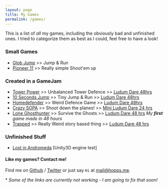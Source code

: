 ```yaml
---
layout: page
title: My Games
permalink: /games/
---
```


This is a list of *all* my games, including the obviously bad and unfinished ones. I tried to categorize them as best as I could, feel free to have a look!


### Small Games

* [Glob Jump][glob] >> Jump & Run
* [Pioneer 11][pioneer] >> Really simple Shoot'em up

### Created in a GameJam 
* [Tower Power][towerpower]	>> Unbalanced Tower Defence 			>> [Ludum Dare 48hrs][ludum]
* [10 Seconds Jump][10seconds]	>> Tiny Jump & Run 					  >> [Ludum Dare 48hrs][ludum]
* [Homedefender][homedefender] 	>> Weird Defence Game 				>> [Ludum Dare 48hrs][ludum]
* [Crazy SOPA][crazysopa] 		>> Shoot down the planes! 			>> [Mini Ludum Dare 24 hrs][ludum]
* [Lone Ghosthunter][loneghost] >> Survive the Ghosts 				>> [Ludum Dare 48 hrs][ludum] 		*My **first** game made in 48 hours*
* [Trapped][trapped] 			>> Really Weird story based thing 	>> [Ludum Dare 48 hrs][ludum]

### Unfinished Stuff
* [Lost in Andromeda][lostinandromeda] [Unity3D engine test]

#### Like my games? Contact me!

Find me on [Github][github] / [Twitter][Twitter] or just say `Hi` at 
[mail@hopps.me](mailto:mail@hopps.me).

\* *Some of the links are currently not working - I am going to fix that soon!*

[glob]: http://hopps.itch.io/glob-jump
[pioneer]: http://hopps.itch.io/pioneer-11
[10seconds]: http://hopps.itch.io/10-seconds-jump
[homedefender]: http://hopps.me/games/
[crazysopa]: http://hopps.me/games/
[loneghost]: http://hopps.me/games/
[trapped]: http://hopps.itch.io/trapped
[lostinandromeda]: http://hopps.itch.io/lost-in-andromeda
[towerpower]: http://ludumdare.com/compo/ludum-dare-36/?action=preview&uid=7316

[ludum]: http://ludumdare.com/compo/author/hopps/
[github]: https://github.com/devhopps
[twitter]: https://twitter.com/dev_hopps
